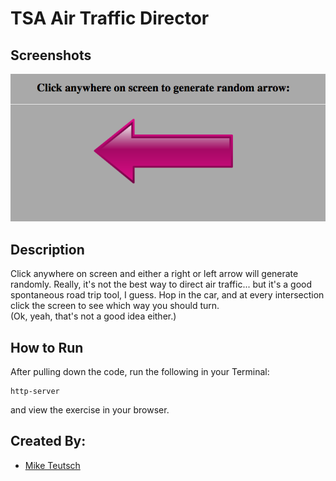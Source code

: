 # TSA Air Traffic Director


## Screenshots
<img src="images/exercise-screenshot.png">

## Description
Click anywhere on screen and either a right or left arrow will generate randomly. Really, it's not the best way to direct air traffic... but it's a good spontaneous road trip tool, I guess. Hop in the car, and at every intersection click the screen to see which way you should turn. 
<br/>
(Ok, yeah, that's not a good idea either.)
<br/>

## How to Run
After pulling down the code, run the following in your Terminal:
```
http-server
```
and view the exercise in your browser.

## Created By:
- [Mike Teutsch](https://github.com/mgteutsch)